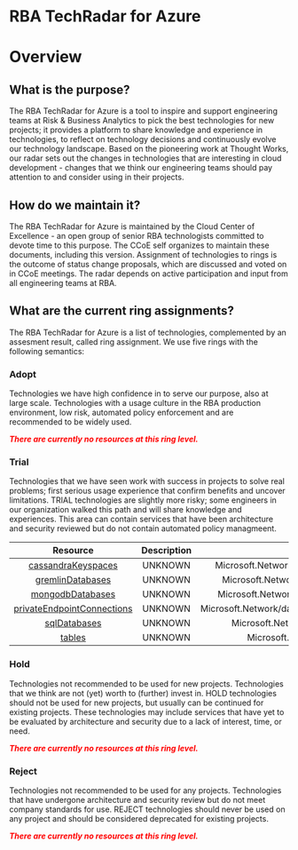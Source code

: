 
RBA TechRadar for Azure
=======================

# Overview

## What is the purpose?


The RBA TechRadar for Azure is a tool to inspire and support engineering teams at Risk & Business Analytics to pick the best technologies for new projects; it provides a platform to share knowledge and experience in technologies, to reflect on technology decisions and continuously evolve our technology landscape.  Based on the pioneering work at Thought Works, our radar sets out the changes in technologies that are interesting in cloud development - changes that we think our engineering teams should pay attention to and consider using in their projects.
## How do we maintain it?


The RBA TechRadar for Azure is maintained by the Cloud Center of Excellence - an open group of senior RBA technologists committed to devote time to this purpose.  The CCoE self organizes to maintain these documents, including this version.  Assignment of technologies to rings is the outcome of status change proposals, which are discussed and voted on in CCoE meetings.  The radar depends on active participation and input from all engineering teams at RBA.
## What are the current ring assignments?


The RBA TechRadar for Azure is a list of technologies, complemented by an assesment result, called ring assignment.  We use five rings with the following semantics:
### Adopt


Technologies we have high confidence in to serve our purpose, also at large scale.  Technologies with a usage culture in the RBA production environment, low risk, automated policy enforcement and are recommended to be widely used.  
  
***<font color="red"> There are currently no resources at this ring level. </font>***
### Trial


Technologies that we have seen work with success in projects to solve real problems;  first serious usage experience that confirm benefits and uncover limitations.  TRIAL technologies are slightly more risky; some engineers in our organization walked this path and will share knowledge and experiences.  This area can contain services that have been architecture and security reviewed but do not contain automated policy managmeent.  

|Resource|Description|Path|Status|
| :---: | :---: | :---: | :---: |
|[cassandraKeyspaces](https://github.com/openrba/python-azure-techradar/blob/master/Microsoft.Network/databaseAccounts/cassandraKeyspaces)|UNKNOWN|Microsoft.Network/databaseAccounts/cassandraKeyspaces|TRIAL|
|[gremlinDatabases](https://github.com/openrba/python-azure-techradar/blob/master/Microsoft.Network/databaseAccounts/gremlinDatabases)|UNKNOWN|Microsoft.Network/databaseAccounts/gremlinDatabases|TRIAL|
|[mongodbDatabases](https://github.com/openrba/python-azure-techradar/blob/master/Microsoft.Network/databaseAccounts/mongodbDatabases)|UNKNOWN|Microsoft.Network/databaseAccounts/mongodbDatabases|TRIAL|
|[privateEndpointConnections](https://github.com/openrba/python-azure-techradar/blob/master/Microsoft.Network/databaseAccounts/privateEndpointConnections)|UNKNOWN|Microsoft.Network/databaseAccounts/privateEndpointConnections|TRIAL|
|[sqlDatabases](https://github.com/openrba/python-azure-techradar/blob/master/Microsoft.Network/databaseAccounts/sqlDatabases)|UNKNOWN|Microsoft.Network/databaseAccounts/sqlDatabases|TRIAL|
|[tables](https://github.com/openrba/python-azure-techradar/blob/master/Microsoft.Network/databaseAccounts/tables)|UNKNOWN|Microsoft.Network/databaseAccounts/tables|TRIAL|

### Hold


Technologies not recommended to be used for new projects. Technologies that we think are not (yet) worth to (further) invest in.  HOLD technologies should not be used for new projects, but usually can be continued for existing projects.  These technologies may include services that have yet to be evaluated by architecture and security due to a lack of interest, time, or need.  
  
***<font color="red"> There are currently no resources at this ring level. </font>***
### Reject


Technologies not recommended to be used for any projects. Technologies that have undergone architecture and security review but do not meet company standards for use.  REJECT technologies should never be used on any project and should be considered deprecated for existing projects.  
  
***<font color="red"> There are currently no resources at this ring level. </font>***